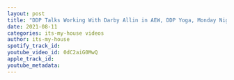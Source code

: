 ```yaml
---
layout: post
title: "DDP Talks Working With Darby Allin in AEW, DDP Yoga, Monday Night Wars & Jake the Snake"
date: 2021-08-11
categories: its-my-house videos
author: its-my-house
spotify_track_id: 
youtube_video_id: 0dC2aiG0MwQ
apple_track_id: 
youtube_metadata: 
---
```

